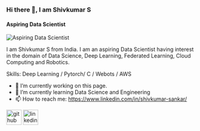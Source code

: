 ### Hi there 👋, I am Shivkumar S
#### Aspiring Data Scientist
![Aspiring Data Scientist](https://media.licdn.com/dms/image/D5616AQEfsnvJFZeB0g/profile-displaybackgroundimage-shrink_350_1400/0/1702824769761?e=1716422400&v=beta&t=xFAc_VQswKX-wfSMElWjd7BGGSOfA6S72tVyZTucK-Q)

I am Shivkumar S from India. I am an aspiring Data Scientist having interest in the domain of Data Science, Deep Learning, Federated Learning, Cloud Computing and Robotics.

Skills: Deep Learning / Pytorch/ C / Webots / AWS

- 🔭 I’m currently working on this page. 
- 🌱 I’m currently learning Data Science and Engineering 
- 📫 How to reach me: https://www.linkedin.com/in/shivkumar-sankar/ 


[<img src='https://cdn.jsdelivr.net/npm/simple-icons@3.0.1/icons/github.svg' alt='github' height='40'>](https://github.com/https://github.com/Shivkumar25)  [<img src='https://cdn.jsdelivr.net/npm/simple-icons@3.0.1/icons/linkedin.svg' alt='linkedin' height='40'>](https://www.linkedin.com/in/https://www.linkedin.com/in/shivkumar-sankar//)  


